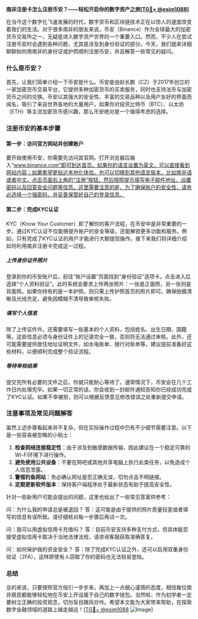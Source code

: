 **南非注册卡怎么注册币安？——轻松开启你的数字资产之旅[[TG💪+ @esim1088](https://t.me/s/esim1088)]**

在当今这个数字化飞速发展的时代，数字货币和区块链技术正在以惊人的速度改变着我们的生活。对于很多南非的朋友来说，币安（Binance）作为全球最大的加密货币交易所之一，无疑是进入数字资产世界的一个重要入口。然而，不少人在尝试注册币安时会遇到各种问题，尤其是涉及到身份验证的部分。今天，我们就来详细聊聊如何用南非的身份证或护照顺利注册币安，并且解答一些常见的疑问。

### 什么是币安？

首先，让我们简单介绍一下币安是什么。币安是由赵长鹏（CZ）于2017年创立的一家加密货币交易平台，它提供多种加密货币的买卖服务，同时也支持法币与加密货币之间的兑换。币安以其强大的安全性、丰富的交易品种以及用户友好的界面而闻名，吸引了来自世界各地的大量用户。如果你对投资比特币（BTC）、以太坊（ETH）等主流加密货币感兴趣，那么币安绝对是一个值得考虑的选择。

### 注册币安的基本步骤

#### 第一步：访问官方网站并创建账户

要开始使用币安，你需要先访问其官网。打开浏览器后输入“www.binance.com”即可到达首页。如果你的语言设置为英文，可以直接看到网站内容；如果希望更贴近本地化体验，也可以切换到其他语言版本，比如南非语或者中文。点击页面右上角的“注册”按钮，然后按照提示填写电子邮件地址、设置密码以及回答安全问题等信息。这里需要注意的是，为了确保账户的安全性，请务必选择一个强密码，并妥善保管好自己的登录信息。

#### 第二步：完成KYC认证

KYC（Know Your Customer）即了解你的客户流程，在币安中是非常重要的一步。通过KYC认证不仅能够提升账户的安全等级，还能解锁更多功能和服务。例如，只有完成了KYC认证的用户才能进行大额提现操作。接下来我们将详细介绍如何利用南非注册卡完成这一过程。

##### 上传身份证件照片

登录到你的币安账户后，前往“账户设置”页面找到“身份验证”选项卡。点击进入后选择“个人资料验证”。此时系统会要求上传两张照片：一张是正面照，另一张则是背面照。如果你持有的是一本护照，则只需上传护照首页的照片即可。确保拍摄清晰且光线充足，避免因模糊不清导致审核失败。

##### 填写个人信息

除了上传证件外，还需要填写一些基本的个人资料，包括姓名、出生日期、国籍等。这些信息必须与身份证件上的记录完全一致，否则将无法通过审核。此外，还可能需要提供居住地址证明文件，如水电账单、银行对账单等。建议提前准备好这些材料，以便顺利完成整个验证流程。

##### 等待审核结果

提交完所有必要的文件之后，你就只能耐心等待了。通常情况下，币安会在几个工作日内处理完毕。如果一切正常的话，你会收到一封邮件通知告知你已经成功完成了KYC认证。如果不幸被拒，则可以根据反馈意见修改错误之处重新提交申请。

### 注意事项及常见问题解答

虽然上述步骤看起来并不复杂，但在实际操作过程中仍有不少细节需要注意。以下是一些容易被忽略的小贴士：

1. **检查网络连接稳定性**：由于涉及到敏感数据传输，因此建议在一个稳定可靠的Wi-Fi环境下进行操作。
2. **避免使用公共设备**：不要在网吧或其他共享电脑上执行此类任务，以免造成个人信息泄露。
3. **警惕钓鱼网站**：务必确认网址是否正确无误，切勿点击不明链接。
4. **定期更新软件版本**：保持客户端程序处于最新状态有助于提高安全性。

针对一些新用户可能会提出的问题，这里也给出了一些常见答案供参考：

问：为什么我的申请总是被退回？
答：这可能是由于提供的照片质量较差或者填写的信息有误所致。请仔细核对每一步骤后再试一次。

问：我可以用虚拟信用卡充值吗？
答：目前币安支持多种支付方式，但具体能否接受虚拟信用卡取决于当地法律法规，请咨询客服获取准确答复。

问：如何保护我的资金安全？
答：除了完成KYC认证之外，还可以启用双重身份验证（2FA），这样即使有人窃取了你的密码也无法轻易登陆。

### 总结

总的来说，只要按照官方指引一步步来，再加上一点细心谨慎的态度，相信每位南非居民都能够轻松地在币安上开设属于自己的数字钱包。当然啦，作为初学者一定要树立正确的投资观念，切勿盲目跟风炒作。希望本文能为大家带来帮助，在探索数字金融领域的道路上越走越远！[[TG💪+ @esim1088](https://t.me/s/esim1088) ![Image](https://i.postimg.cc/4NQfJmqS/Snipaste-2025-05-13-00-14-12.png)]